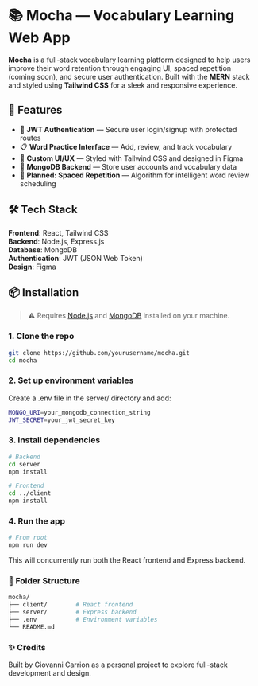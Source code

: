 # 📚 Mocha — Vocabulary Learning Web App

**Mocha** is a full-stack vocabulary learning platform designed to help users improve their word retention through engaging UI, spaced repetition (coming soon), and secure user authentication. Built with the **MERN** stack and styled using **Tailwind CSS** for a sleek and responsive experience.

## 🚀 Features

- 🔐 **JWT Authentication** — Secure user login/signup with protected routes  
- 📋 **Word Practice Interface** — Add, review, and track vocabulary  
- 🎨 **Custom UI/UX** — Styled with Tailwind CSS and designed in Figma  
- 💾 **MongoDB Backend** — Store user accounts and vocabulary data  
- 🔁 **Planned: Spaced Repetition** — Algorithm for intelligent word review scheduling  

## 🛠️ Tech Stack

**Frontend**: React, Tailwind CSS  
**Backend**: Node.js, Express.js  
**Database**: MongoDB  
**Authentication**: JWT (JSON Web Token)  
**Design**: Figma 

## 📦 Installation

> ⚠️ Requires [Node.js](https://nodejs.org/) and [MongoDB](https://www.mongodb.com/) installed on your machine.

### 1. Clone the repo

```bash
git clone https://github.com/yourusername/mocha.git
cd mocha
```

### 2. Set up environment variables

Create a .env file in the server/ directory and add:

```bash
MONGO_URI=your_mongodb_connection_string
JWT_SECRET=your_jwt_secret_key
```
### 3. Install dependencies
```bash
# Backend
cd server
npm install

# Frontend
cd ../client
npm install
```

### 4. Run the app

```bash
# From root
npm run dev
```
This will concurrently run both the React frontend and Express backend.

### 📂 Folder Structure

```bash
mocha/
├── client/        # React frontend
├── server/        # Express backend
├── .env           # Environment variables
└── README.md
```
### ✨ Credits
Built by Giovanni Carrion as a personal project to explore full-stack development and design.
